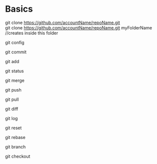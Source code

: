 # Basics

git clone https://github.com/accountName/repoName.git  
git clone https://github.com/accountName/repoName.git myFolderName //creates inside this folder

git config

git commit

git add

git status

git merge

git push

git pull



git diff

git log

git reset

git rebase


git branch

git checkout

